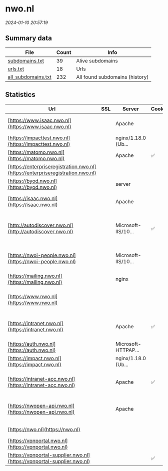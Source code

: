 # nwo.nl
*2024-01-10 20:57:19*
## Summary data
| File       | Count | Info |
|------------|-------|------|
|[subdomains.txt](/data/nwo.nl/subdomains.txt)|39|Alive subdomains|
|[urls.txt](/data/nwo.nl/urls.txt)|18|Urls|
|[all_subdomains.txt](/data/nwo.nl/all_subdomains.txt)|232|All found subdomains (history)|
## Statistics
| Url | SSL | Server | Cookie | HSTS | CSP | XFO | XXP | RP | Tech |Title |
|------------|-------|------|------|------|------|------|------|------|------|------|
|[https://www.isaac.nwo.nl](https://www.isaac.nwo.nl)| |Apache| | | | | | 3:white_check_mark: |Apache HTTP Server HSTS|302 Found|
|[https://impacttest.nwo.nl](https://impacttest.nwo.nl)| |nginx/1.18.0 (Ub...| | | | | | 3:white_check_mark: |Nginx:1.18.0 Ubuntu|NWO Impact|
|[https://matomo.nwo.nl](https://matomo.nwo.nl)| |Apache|:white_check_mark: | |:warning: | 1:white_check_mark: | 2:white_check_mark: | 3:white_check_mark: |Apache HTTP Server|Matomo › Error|
|[https://enterpriseregistration.nwo.nl](https://enterpriseregistration.nwo.nl)| || | | | | | 3:white_check_mark: |HSTS|Service|
|[https://byod.nwo.nl](https://byod.nwo.nl)| |server| | |:warning: | 1:white_check_mark: | 2:white_check_mark: | 3:white_check_mark: ||302 Found|
|[https://isaac.nwo.nl](https://isaac.nwo.nl)| |Apache| | | | | | 3:white_check_mark: |Apache HTTP Server HSTS|302 Found|
|[http://autodiscover.nwo.nl](http://autodiscover.nwo.nl)| |Microsoft-IIS/10...|:white_check_mark: |:white_check_mark: | | 1:white_check_mark: | 2:white_check_mark: | 3:white_check_mark: |IIS:10.0 Microsoft ASP.NET Windows Server||
|[https://nwoi-people.nwo.nl](https://nwoi-people.nwo.nl)| |Microsoft-IIS/10...| |:white_check_mark: |:warning: | 1:white_check_mark: | | 3:white_check_mark: |HSTS IIS:10.0 Windows Server|NWO-I People|
|[https://mailing.nwo.nl](https://mailing.nwo.nl)| |nginx| |:white_check_mark: | | | | 3:white_check_mark: |HSTS Nginx||
|[https://www.nwo.nl](https://www.nwo.nl)| || |:white_check_mark: |:warning: | 1:white_check_mark: | | 3:white_check_mark: |Drupal:9 Google Tag Manager HSTS PHP|Nederlandse Orga...|
|[https://intranet.nwo.nl](https://intranet.nwo.nl)| |Apache|:white_check_mark: |:white_check_mark: | 1:white_check_mark: | 2:white_check_mark: | 3:white_check_mark: |Apache HTTP Server HSTS|- Joost|
|[https://auth.nwo.nl](https://auth.nwo.nl)| |Microsoft-HTTPAP...| | | | | | 3:white_check_mark: |Microsoft HTTPAPI:2.0|Not Found|
|[https://impact.nwo.nl](https://impact.nwo.nl)| |nginx/1.18.0 (Ub...| | | | | | 3:white_check_mark: |Nginx:1.18.0 Ubuntu|NWO Impact|
|[https://intranet-acc.nwo.nl](https://intranet-acc.nwo.nl)| |Apache|:white_check_mark: |:white_check_mark: | 1:white_check_mark: | 2:white_check_mark: | 3:white_check_mark: |Apache HTTP Server HSTS||
|[https://nwopen-api.nwo.nl](https://nwopen-api.nwo.nl)| |Apache| | | | | | 3:white_check_mark: |Apache HTTP Server Microsoft ASP.NET|Nothing to see|
|[https://nwo.nl](https://nwo.nl)| || |:white_check_mark: |:warning: | 1:white_check_mark: | | 3:white_check_mark: |HSTS|301 Moved Perman...|
|[https://vpnportal.nwo.nl](https://vpnportal.nwo.nl)| || | | | | | 3:white_check_mark: |HSTS||
|[https://vpnportal-supplier.nwo.nl](https://vpnportal-supplier.nwo.nl)| ||:white_check_mark: |:white_check_mark: |:warning: | 1:white_check_mark: | 2:white_check_mark: | 3:white_check_mark: |HSTS||